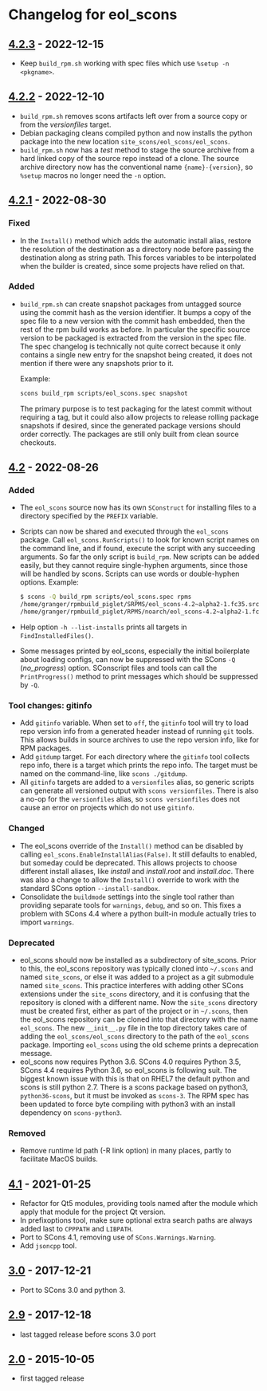 # Changelog for eol_scons

## [4.2.3] - 2022-12-15

- Keep `build_rpm.sh` working with spec files which use `%setup -n <pkgname>`.

## [4.2.2] - 2022-12-10

- `build_rpm.sh` removes scons artifacts left over from a source copy or from
  the _versionfiles_ target.
- Debian packaging cleans compiled python and now installs the python package
  into the new location `site_scons/eol_scons/eol_scons`.
- `build_rpm.sh` now has a _test_ method to stage the source archive from a
  hard linked copy of the source repo instead of a clone.  The source archive
  directory now has the conventional name `{name}-{version}`, so `%setup`
  macros no longer need the `-n` option.

## [4.2.1] - 2022-08-30

### Fixed

- In the `Install()` method which adds the automatic install alias, restore
  the resolution of the destination as a directory node before passing the
  destination along as string path.  This forces variables to be interpolated
  when the builder is created, since some projects have relied on that.

### Added

- `build_rpm.sh` can create snapshot packages from untagged source using the
  commit hash as the version identifier.  It bumps a copy of the spec file to
  a new version with the commit hash embedded, then the rest of the rpm build
  works as before.  In particular the specific source version to be packaged
  is extracted from the version in the spec file.  The spec changelog is
  technically not quite correct because it only contains a single new entry
  for the snapshot being created, it does not mention if there were any
  snapshots prior to it.
  
  Example:

  ```sh
  scons build_rpm scripts/eol_scons.spec snapshot
  ```

  The primary purpose is to test packaging for the latest commit without
  requiring a tag, but it could also allow projects to release rolling package
  snapshots if desired, since the generated package versions should order
  correctly.  The packages are still only built from clean source checkouts.

## [4.2] - 2022-08-26

### Added

- The `eol_scons` source now has its own `SConstruct` for installing files to
  a directory specified by the `PREFIX` variable.
- Scripts can now be shared and executed through the `eol_scons` package.
  Call `eol_scons.RunScripts()` to look for known script names on the command
  line, and if found, execute the script with any succeeding arguments.  So
  far the only script is `build_rpm`.  New scripts can be added easily, but
  they cannot require single-hyphen arguments, since those will be handled by
  scons.  Scripts can use words or double-hyphen options.  Example:

  ```sh
  $ scons -Q build_rpm scripts/eol_scons.spec rpms
  /home/granger/rpmbuild_piglet/SRPMS/eol_scons-4.2~alpha2-1.fc35.src.rpm
  /home/granger/rpmbuild_piglet/RPMS/noarch/eol_scons-4.2~alpha2-1.fc35.noarch.rpm
  ```

- Help option `-h --list-installs` prints all targets in `FindInstalledFiles()`.
- Some messages printed by eol_scons, especially the initial boilerplate about
  loading configs, can now be suppressed with the SCons `-Q` (*no_progress*)
  option.  SConscript files and tools can call the `PrintProgress()` method to
  print messages which should be suppressed by `-Q`.

### Tool changes: gitinfo

- Add `gitinfo` variable.  When set to `off`, the `gitinfo` tool will try
  to load repo version info from a generated header instead of running
  `git` tools.  This allows builds in source archives to use the repo
  version info, like for RPM packages.
- Add `gitdump` target.  For each directory where the `gitinfo` tool collects
  repo info, there is a target which prints the repo info.  The target must be
  named on the command-line, like `scons ./gitdump`.
- All `gitinfo` targets are added to a `versionfiles` alias, so generic
  scripts can generate all versioned output with `scons versionfiles`.  There
  is also a no-op for the `versionfiles` alias, so `scons versionfiles` does
  not cause an error on projects which do not use `gitinfo`.

### Changed

- The eol_scons override of the `Install()` method can be disabled by calling
  `eol_scons.EnableInstallAlias(False)`.  It still defaults to enabled, but
  someday could be deprecated.  This allows projects to choose different
  install aliases, like *install* and *install.root* and *install.doc*.  There
  was also a change to allow the `Install()` override to work with the
  standard SCons option `--install-sandbox`.
- Consolidate the `buildmode` settings into the single tool rather than
  providing separate tools for `warnings`, `debug`, and so on.  This fixes a
  problem with SCons 4.4 where a python built-in module actually tries to
  import `warnings`.

### Deprecated

- eol_scons should now be installed as a subdirectory of site_scons.  Prior to
  this, the eol_scons repository was typically cloned into `~/.scons` and
  named `site_scons`, or else it was added to a project as a git submodule
  named `site_scons`.  This practice interferes with adding other SCons
  extensions under the `site_scons` directory, and it is confusing that the
  repository is cloned with a different name.  Now the `site_scons` directory
  must be created first, either as part of the project or in `~/.scons`, then
  the eol_scons repository can be cloned into that directory with the name
  `eol_scons`.  The new `__init__.py` file in the top directory takes care of
  adding the `eol_scons/eol_scons` directory to the path of the `eol_scons`
  package.  Importing `eol_scons` using the old scheme prints a deprecation
  message.
- eol_scons now requires Python 3.6.  SCons 4.0 requires Python 3.5, SCons 4.4
  requires Python 3.6, so eol_scons is following suit.  The biggest known
  issue with this is that on RHEL7 the default python and scons is still
  python 2.7.  There is a scons package based on python3, `python36-scons`,
  but it must be invoked as `scons-3`.  The RPM spec has been updated to force
  byte compiling with python3 with an install dependency on `scons-python3`.

### Removed

- Remove runtime ld path (-R link option) in many places, partly to facilitate
  MacOS builds.

## [4.1] - 2021-01-25

- Refactor for Qt5 modules, providing tools named after the module which apply
  that module for the project Qt version.
- In prefixoptions tool, make sure optional extra search paths are always
  added last to `CPPPATH` and `LIBPATH`.
- Port to SCons 4.1, removing use of `SCons.Warnings.Warning`.
- Add `jsoncpp` tool.

## [3.0] - 2017-12-21

- Port to SCons 3.0 and python 3.

## [2.9] - 2017-12-18

- last tagged release before scons 3.0 port

## [2.0] - 2015-10-05

- first tagged release

<!-- Versions -->
[unreleased]: https://github.com/NCAR/eol_scons/compare/v4.2.3...HEAD
[4.2.3]: https://github.com/NCAR/eol_scons/compare/v4.2.2...v4.2.3
[4.2.2]: https://github.com/NCAR/eol_scons/compare/v4.2.1...v4.2.2
[4.2.1]: https://github.com/NCAR/eol_scons/compare/v4.2...v4.2.1
[4.2]: https://github.com/NCAR/eol_scons/compare/v4.1...v4.2
[4.1]: https://github.com/NCAR/eol_scons/compare/v3.0...v4.1
[3.0]: https://github.com/NCAR/eol_scons/compare/v2.9...v3.0
[2.9]: https://github.com/NCAR/eol_scons/compare/v2.0...v2.9
[2.0]: https://github.com/NCAR/eol_scons/releases/tag/v2.0
